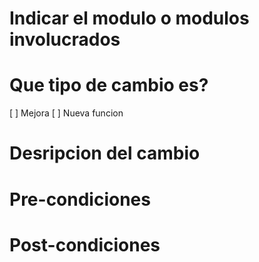 # Indicar el modulo o modulos involucrados


# Que tipo de cambio es?
[ ] Mejora
[ ] Nueva funcion

# Desripcion del cambio

# Pre-condiciones 


# Post-condiciones
